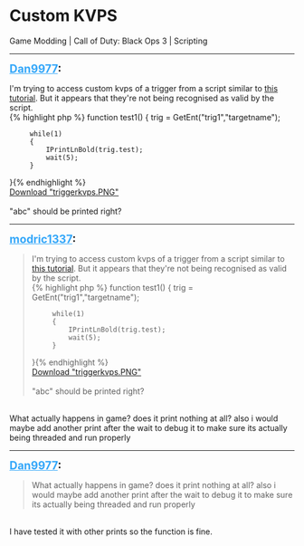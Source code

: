 # Custom KVPS
Game Modding | Call of Duty: Black Ops 3 | Scripting

---
<strong style="font-size: 1.4em;"><span style="text-decoration: underline;text-decoration-color: #34a7f9;"><span style="color:#34a7f9;">Dan9977</span></span>:</strong>

<p>I&#39;m trying to access custom kvps of a trigger from a script similar to <a href="https://forum.modme.co/threads/abnormal202-scripting-tutorial-5-script-radiant-relation.2686/">this tutorial</a>. But it appears that they&#39;re not being recognised as valid by the script.<br />{% highlight php %}
function test1()
 {
     trig = GetEnt(&quot;trig1&quot;,&quot;targetname&quot;);
    
        
         while(1)
         {
             IPrintLnBold(trig.test);
             wait(5);
         }

}{% endhighlight %}
<br /><a href="{{ '/wiki/threads/assets/a.190.PNG' | relative_url }}">Download "triggerkvps.PNG"</a><br /><br />&quot;abc&quot; should be printed right?</p>

---
<strong style="font-size: 1.4em;"><span style="text-decoration: underline;text-decoration-color: #34a7f9;"><span style="color:#34a7f9;">modric1337</span></span>:</strong>

<p><blockquote>I&#39;m trying to access custom kvps of a trigger from a script similar to <a href="https://forum.modme.co/threads/abnormal202-scripting-tutorial-5-script-radiant-relation.2686/">this tutorial</a>. But it appears that they&#39;re not being recognised as valid by the script.<br />{% highlight php %}
function test1()
{
     trig = GetEnt(&quot;trig1&quot;,&quot;targetname&quot;);
   
       
         while(1)
         {
             IPrintLnBold(trig.test);
             wait(5);
         }

}{% endhighlight %}
<br /><a href="{{ '/wiki/threads/assets/a.190.PNG' | relative_url }}">Download "triggerkvps.PNG"</a><br /><br />&quot;abc&quot; should be printed right?<br /></blockquote><br />What actually happens in game? does it print nothing at all? also i would maybe add another print after the wait to debug it to make sure its actually being threaded and run properly</p>

---
<strong style="font-size: 1.4em;"><span style="text-decoration: underline;text-decoration-color: #34a7f9;"><span style="color:#34a7f9;">Dan9977</span></span>:</strong>

<p><blockquote>What actually happens in game? does it print nothing at all? also i would maybe add another print after the wait to debug it to make sure its actually being threaded and run properly<br /></blockquote><br />I have tested it with other prints so the function is fine.</p>
